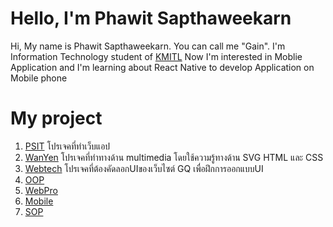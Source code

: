 # Hello, I'm Phawit Sapthaweekarn
Hi, My name is Phawit Sapthaweekarn. You can call me "Gain". I'm Information Technology student of [KMITL](https://www.it.kmitl.ac.th/en/) Now I'm interested in Moblie Application and I'm learning about React Native to develop Application on Mobile phone

# My project
1. [PSIT](https://github.com/phawit-s/PSIT-Project-2019) โปรเจคที่ทำเว็บแอป
2. [WanYen](https://github.com/fluke1352/WanYen) โปรเจคที่ทำทางด้าน multimedia โดยใช้ความรู้ทางด้าน SVG HTML และ CSS
3. [Webtech](https://github.com/phawit-s/webtech-get-A) โปรเจคที่ต้องคัดลอกUIของเว็บไซต์ GQ เพื่อฝึกการออกแบบUI
4. [OOP](https://github.com/phawit-s/OOP_GET_A)
5. [WebPro](https://github.com/phawit-s/webpro_GET_A)
6. [Mobile](https://github.com/phawit-s/docdoc)
7. [SOP](https://github.com/phawit-s/WebCoconut)
